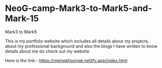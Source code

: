 # NeoG-camp-Mark3-to-Mark5-and-Mark-15
Mark3 to Mark5

This is my portfolio website which includes all details about my projects, about my professional background and also the blogs I have written
to know details about me do check out my website

Here is the link:- https://meinpkhoonpk.netlify.app/index.html
